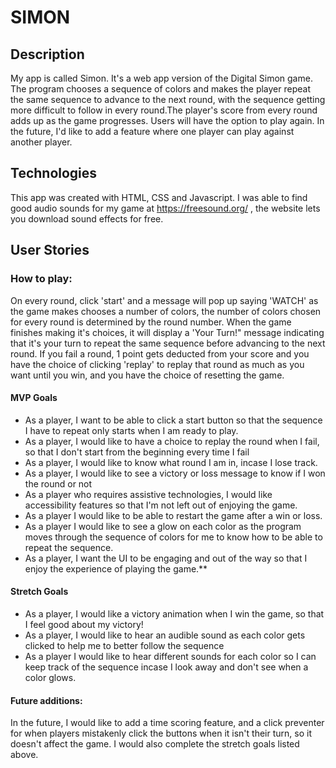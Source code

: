 # SIMON

## Description

My app is called Simon. It's a web app version of the Digital Simon game. The program chooses a sequence of colors and makes the player repeat the same sequence to advance to the next round, with the sequence getting more difficult to follow in every round.The player's score from every round adds up as the game progresses. Users will have the option to play again. In the future, I'd like to add a feature where one player can play against another player.

## Technologies

This app was created with HTML, CSS and Javascript. I was able to find good audio sounds for my game at https://freesound.org/ , the website lets you download sound effects for free.

## User Stories

### How to play:

On every round, click 'start' and a message will pop up saying 'WATCH' as the game makes chooses a number of colors, the number of colors chosen for every round is determined by the round number. When the game finishes making it's choices, it will display a 'Your Turn!" message indicating that it's your turn to repeat the same sequence before advancing to the next round.
If you fail a round, 1 point gets deducted from your score and you have the choice of clicking 'replay' to replay that round as much as you want until you win, and you have the choice of resetting the game.

#### MVP Goals

- As a player, I want to be able to click a start button so that the sequence I have to repeat only starts when I am ready to play.
- As a player, I would like to have a choice to replay the round when I fail, so that I don't start from the beginning every time I fail
- As a player, I would like to know what round I am in, incase I lose track.
- As a player, I would like to see a victory or loss message to know if I won the round or not
- As a player who requires assistive technologies, I would like accessibility features so that I'm not left out of enjoying the game.
- As a player I would like to be able to restart the game after a win or loss.
- As a player I would like to see a glow on each color as the program moves through the sequence of colors for me to know how to be able to repeat the sequence.
- As a player, I want the UI to be engaging and out of the way so that I enjoy the experience of playing the game.\*\*

#### Stretch Goals

- As a player, I would like a victory animation when I win the game, so that I feel good about my victory!
- As a player, I would like to hear an audible sound as each color gets clicked to help me to better follow the sequence
- As a player I would like to hear different sounds for each color so I can keep track of the sequence incase I look away and don't see when a color glows.

#### Future additions:

In the future, I would like to add a time scoring feature, and a click preventer for when players mistakenly click the buttons when it isn't their turn, so it doesn't affect the game. I would also complete the stretch goals listed above.

